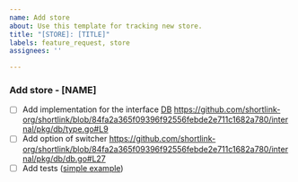```yaml
---
name: Add store
about: Use this template for tracking new store.
title: "[STORE]: [TITLE]"
labels: feature_request, store
assignees: ''

---
```


<!-- Please fill the following sections with the required information. -->

### Add store - [NAME]

- [ ] Add implementation for the interface [DB](https://github.com/shortlink-org/shortlink/blob/84fa2a365f09396f92556febde2e711c1682a780/internal/pkg/db/type.go#L9)
  https://github.com/shortlink-org/shortlink/blob/84fa2a365f09396f92556febde2e711c1682a780/internal/pkg/db/type.go#L9
- [ ] Add option of switcher https://github.com/shortlink-org/shortlink/blob/84fa2a365f09396f92556febde2e711c1682a780/internal/pkg/db/db.go#L27
- [ ] Add tests ([simple example](https://github.com/shortlink-org/shortlink/blob/main/internal/pkg/db/mongo/mongo_test.go))
